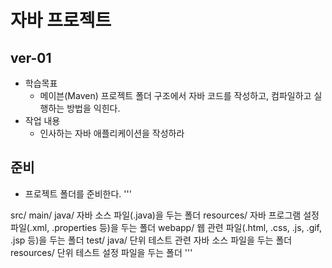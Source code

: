 # 자바 프로젝트


## ver-01
 - 학습목표
   - 메이븐(Maven) 프로젝트 폴더 구조에서 자바 코드를 작성하고, 컴파일하고
     실행하는 방법을 익힌다.
 - 작업 내용
   - 인사하는 자바 애플리케이션을 작성하라

## 준비 
 - 프로젝트 폴더를 준비한다.
 '''

 src/
   main/
      java/
        자바 소스 파일(.java)을 두는 폴더
      resources/
        자바 프로그램 설정 파일(.xml, .properties 등)을 두는 폴더
      webapp/
        웹 관련 파일(.html, .css, .js, .gif, .jsp 등)을 두는 폴더
   test/
      java/
        단위 테스트 관련 자바 소스 파일을 두는 폴더
      resources/
        단위 테스트 설정 파일을 두는 폴더
'''
